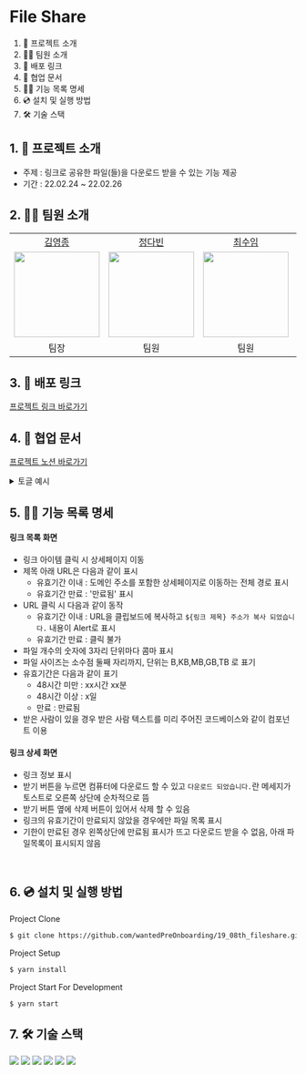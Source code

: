 # File Share

1. 💁 프로젝트 소개
2. 👋🏻 팀원 소개
3. 🔗 배포 링크
4. 📄 협업 문서
5. 👩‍💻 기능 목록 명세
6. 💿 설치 및 실행 방법
7. 🛠️ 기술 스택

## 1. 💁 프로젝트 소개

- 주제 : 링크로 공유한 파일(들)을 다운로드 받을 수 있는 기능 제공
- 기간 : 22.02.24 ~ 22.02.26

## 2. 👋🏻 팀원 소개

<table>

  <tr align="center">
    <td><a href='https://github.com/yeongjong310'>김영종</a></td>
    <td><a href="https://github.com/b41-41">정다빈</a></td>
    <td><a href="https://github.com/leechoiswim1">최수임</a></td>
    <td><a href="https://github.com/vi2920va">이송현</a></td>
  </tr>

  <tr align="center">
    <td><img src="https://avatars.githubusercontent.com/u/39623897?v=4" width="150px"/></td>
    <td><img src="https://avatars.githubusercontent.com/u/90027202?v=4"  width="150px"/></td>
    <td><img src="https://avatars.githubusercontent.com/u/85476908?v=4" width="150px"/></td>
    <td><img src="https://avatars.githubusercontent.com/u/76679130?v=4" width="150px"/></td>

  </tr>

  <tr align="center">
  <td>팀장</td>
  <td>팀원</td>
  <td>팀원</td>
  <td>팀원</td>
  </tr>

</table>

## 3. 🔗 배포 링크

[프로젝트 링크 바로가기](https://shareyourfiles.netlify.app)

## 4. 📄 협업 문서

[프로젝트 노션 바로가기](https://smiling-player-37b.notion.site/4-2-259076822f894c6eb544836412a773a7)

<details>
<summary>토글 예시</summary>
<div markdown="1">
예시
</div>
</details>

## 5. 👩‍💻 기능 목록 명세

#### 링크 목록 화면

- 링크 아이템 클릭 시 상세페이지 이동
- 제목 아래 URL은 다음과 같이 표시
  - 유효기간 이내 : 도메인 주소를 포함한 상세페이지로 이동하는 전체 경로 표시
  - 유효기간 만료 : '만료됨' 표시 
- URL 클릭 시 다음과 같이 동작
  - 유효기간 이내 : URL을 클립보드에 복사하고 `${링크 제목} 주소가 복사 되었습니다.` 내용이 Alert로 표시
  - 유효기간 만료 : 클릭 불가
- 파일 개수의 숫자에 3자리 단위마다 콤마 표시
- 파일 사이즈는 소수점 둘째 자리까지, 단위는 B,KB,MB,GB,TB 로 표기
- 유효기간은 다음과 같이 표기
  - 48시간 미만 : xx시간 xx분
  - 48시간 이상 : x일
  - 만료 : 만료됨
- 받은 사람이 있을 경우 받은 사람 텍스트를 미리 주어진 코드베이스와 같이 <Avatar/> 컴포넌트 이용

#### 링크 상세 화면

- 링크 정보 표시
- 받기 버튼을 누르면 컴퓨터에 다운로드 할 수 있고 `다운로드 되었습니다.`란 메세지가 토스트로 오른쪽 상단에 순차적으로 뜸
- 받기 버튼 옆에 삭제 버튼이 있어서 삭제 할 수 있음
- 링크의 유효기간이 만료되지 않았을 경우에만 파일 목록 표시
- 기한이 만료된 경우 왼쪽상단에 만료됨 표시가 뜨고 다운로드 받을 수 없음, 아래 파일목록이 표시되지 않음

<br/>


## 6. 💿 설치 및 실행 방법

Project Clone

```bash
$ git clone https://github.com/wantedPreOnboarding/19_08th_fileshare.git

```

Project Setup

```bash
$ yarn install
```

Project Start For Development

```bash
$ yarn start
```

## 7. 🛠️ 기술 스택

<div>
  <img src="https://img.shields.io/badge/react-61DAFB?style=for-the-badge&logo=react&logoColor=black"/>

  <img src="https://img.shields.io/badge/typescript-yellow?style=for-the-badge&logo=typescript&logoColor=white/">

  <img src="https://img.shields.io/badge/redux-BF6C97?style=for-the-badge&logo=redux&logoColor=black"/>

  <img src="https://img.shields.io/badge/reduxsaga-purple?style=for-the-badge&logo=reduxsaga&logoColor=white/">

  <img src="https://img.shields.io/badge/html5-E34F26?style=for-the-badge&logo=html5&logoColor=white"/>

  <img src="https://img.shields.io/badge/git-flow-brightgreen?style=for-the-badge&logo"/>
</div>
